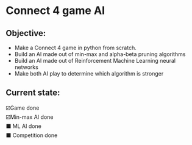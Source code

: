 # Connect 4 game AI

## Objective:

- Make a Connect 4 game in python from scratch. 
- Build an AI made out of min-max and alpha-beta pruning algorithms
- Build an AI made out of Reinforcement Machine Learning neural networks
- Make both AI play to determine which algorithm is stronger

## Current state:

☑️Game done  
☑️Min-max AI done  
⬛  ML AI done  
⬛  Competition done